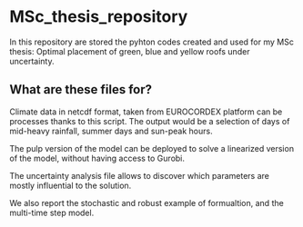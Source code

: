 # MSc_thesis_repository
In this repository are stored the pyhton codes created and used for my MSc thesis: Optimal placement of green, blue and yellow roofs under uncertainty. 

## What are these files for?
Climate data in netcdf format, taken from EUROCORDEX platform can be processes thanks to this script. The output would be a selection of days of mid-heavy rainfall, summer days and sun-peak hours. 

The pulp version of the model can be deployed to solve a linearized version of the model, without having access to Gurobi.

The uncertainty analysis file allows to discover which parameters are mostly influential to the solution.

We also report the stochastic and robust example of formualtion, and the multi-time step model.
